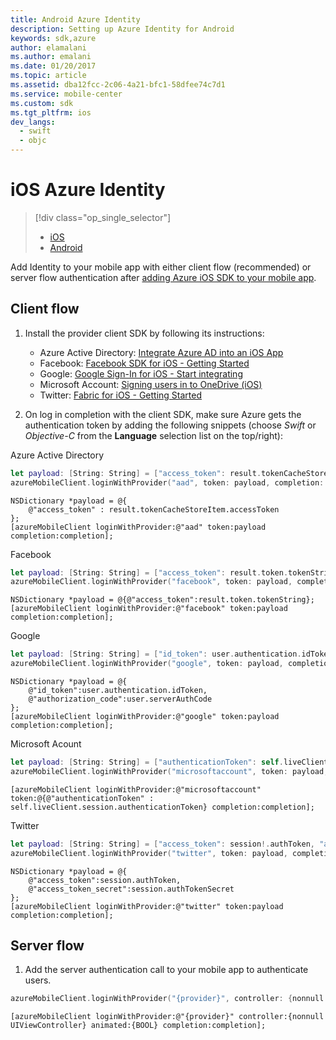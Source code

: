 ```yaml
---
title: Android Azure Identity
description: Setting up Azure Identity for Android
keywords: sdk,azure
author: elamalani
ms.author: emalani
ms.date: 01/20/2017
ms.topic: article
ms.assetid: dba12fcc-2c06-4a21-bfc1-58dfee74c7d1
ms.service: mobile-center
ms.custom: sdk
ms.tgt_pltfrm: ios
dev_langs:
  - swift
  - objc
---
```


# iOS Azure Identity

> [!div class="op_single_selector"]
> * [iOS](ios.md)
> * [Android](android.md)

Add Identity to your mobile app with either client flow (recommended) or server flow authentication after [adding Azure iOS SDK to your mobile app].

## Client flow

1. Install the provider client SDK by following its instructions:
    * Azure Active Directory: [Integrate Azure AD into an iOS App]
    * Facebook: [Facebook SDK for iOS - Getting Started]
    * Google: [Google Sign-In for iOS - Start integrating]
    * Microsoft Account: [Signing users in to OneDrive (iOS)]
    * Twitter: [Fabric for iOS - Getting Started]

2. On log in completion with the client SDK, make sure Azure gets the authentication token by adding the following snippets (choose _Swift_ or _Objective-C_ from the **Language** selection list on the top/right):

Azure Active Directory
```swift
let payload: [String: String] = ["access_token": result.tokenCacheStoreItem.accessToken]
azureMobileClient.loginWithProvider("aad", token: payload, completion: completion)
```
```objc
NSDictionary *payload = @{
    @"access_token" : result.tokenCacheStoreItem.accessToken
};
[azureMobileClient loginWithProvider:@"aad" token:payload completion:completion];
```

Facebook
```swift
let payload: [String: String] = ["access_token": result.token.tokenString]
azureMobileClient.loginWithProvider("facebook", token: payload, completion: completion)
```
```objc
NSDictionary *payload = @{@"access_token":result.token.tokenString};
[azureMobileClient loginWithProvider:@"facebook" token:payload completion:completion];
```

Google
```swift
let payload: [String: String] = ["id_token": user.authentication.idToken, "authorization_code": user.serverAuthCode]
azureMobileClient.loginWithProvider("google", token: payload, completion: completion)
```
```objc
NSDictionary *payload = @{
    @"id_token":user.authentication.idToken,
    @"authorization_code":user.serverAuthCode
};
[azureMobileClient loginWithProvider:@"google" token:payload completion:completion];
```

Microsoft Acount
```swift
let payload: [String: String] = ["authenticationToken": self.liveClient.session.authenticationToken]
azureMobileClient.loginWithProvider("microsoftaccount", token: payload, completion: completion)
```
```objc
[azureMobileClient loginWithProvider:@"microsoftaccount" token:@{@"authenticationToken" : self.liveClient.session.authenticationToken} completion:completion];
```

Twitter
```swift
let payload: [String: String] = ["access_token": session!.authToken, "access_token_secret": session!.authTokenSecret]
azureMobileClient.loginWithProvider("twitter", token: payload, completion: completion)
```
```objc
NSDictionary *payload = @{
    @"access_token":session.authToken,
    @"access_token_secret":session.authTokenSecret
};
[azureMobileClient loginWithProvider:@"twitter" token:payload completion:completion];
```

## Server flow

1. Add the server authentication call to your mobile app to authenticate users.

```swift
azureMobileClient.loginWithProvider("{provider}", controller: {nonnull UIViewController}, animated: {BOOL}, completion: completion)
```
```objc
[azureMobileClient loginWithProvider:@"{provider}" controller:{nonnull UIViewController} animated:{BOOL} completion:completion];
```

[adding Azure iOS SDK to your mobile app]:~/sdk/azure/ios.md
[Facebook SDK for iOS - Getting Started]: https://developers.facebook.com/docs/ios/getting-started
[Fabric for iOS - Getting Started]: https://docs.fabric.io/ios/fabric/getting-started.html
[Google Sign-In for iOS - Start integrating]: https://developers.google.com/identity/sign-in/ios/start-integrating
[Integrate Azure AD into an iOS App]: https://azure.microsoft.com/en-us/documentation/articles/active-directory-devquickstarts-ios/#em1-determine-what-your-redirect-uri-will-be-for-iosem
[Signing users in to OneDrive (iOS)]: https://msdn.microsoft.com/en-us/library/office/dn631822.aspx
